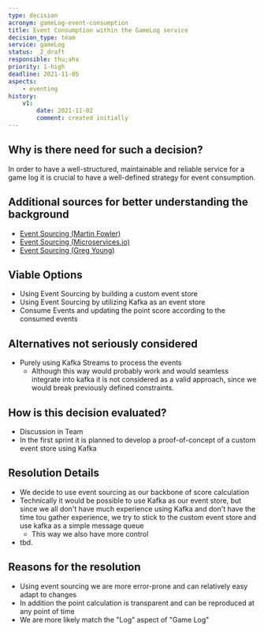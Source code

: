 ```yaml
---
type: decision
acronym: gameLog-event-consumption
title: Event Consumption within the GameLog service
decision_type: team
service: gameLog
status: _2_draft
responsible: thu;aha
priority: 1-high
deadline: 2021-11-05
aspects:
    - eventing
history:
    v1:
        date: 2021-11-02
        comment: created initially    
---
```


## Why is there need for such a decision?

In order to have a well-structured, maintainable and reliable service for a game log it is crucial 
to have a well-defined strategy for event consumption.

## Additional sources for better understanding the background

- [Event Sourcing (Martin Fowler)](https://martinfowler.com/eaaDev/EventSourcing.html)
- [Event Sourcing (Microservices.io)](https://microservices.io/patterns/data/event-sourcing.html)
- [Event Sourcing (Greg Young)](https://www.youtube.com/watch?v=8JKjvY4etTY)

## Viable Options

- Using Event Sourcing by building a custom event store
- Using Event Sourcing by utilizing Kafka as an event store 
- Consume Events and updating the point score according to the consumed events

## Alternatives not seriously considered

- Purely using Kafka Streams to process the events
    - Although this way would probably work and would seamless integrate into kafka
      it is not considered as a valid approach, since we would break previously defined 
      constraints. 

## How is this decision evaluated?

- Discussion in Team
- In the first sprint it is planned to develop a proof-of-concept of a custom event store using Kafka

## Resolution Details

- We decide to use event sourcing as our backbone of score calculation
- Technically it would be possible to use Kafka as our event store, but since we all don't have much experience using Kafka and don't have the time tou gather experience, we try to stick to the custom event store and use kafka as a simple message queue 
    - This way we also have more control
- tbd.

## Reasons for the resolution

- Using event sourcing we are more error-prone and can relatively easy adapt to changes
- In addition the point calculation is transparent and can be reproduced at any point of time
- We are more likely match the "Log" aspect of "Game Log"